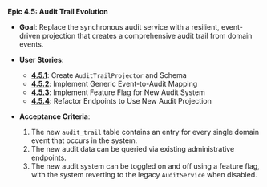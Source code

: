 **Epic 4.5: Audit Trail Evolution**

- **Goal**: Replace the synchronous audit service with a resilient, event-driven projection that
  creates a comprehensive audit trail from domain events.

- **User Stories**:

  - **[4.5.1](./../stories/4.5.1.story.md)**: Create `AuditTrailProjector` and Schema
  - **[4.5.2](./../stories/4.5.2.story.md)**: Implement Generic Event-to-Audit Mapping
  - **[4.5.3](./../stories/4.5.3.story.md)**: Implement Feature Flag for New Audit System
  - **[4.5.4](./../stories/4.5.4.story.md)**: Refactor Endpoints to Use New Audit Projection

- **Acceptance Criteria**:
  1. The new `audit_trail` table contains an entry for every single domain event that occurs in the
     system.
  2. The new audit data can be queried via existing administrative endpoints.
  3. The new audit system can be toggled on and off using a feature flag, with the system reverting
     to the legacy `AuditService` when disabled.
